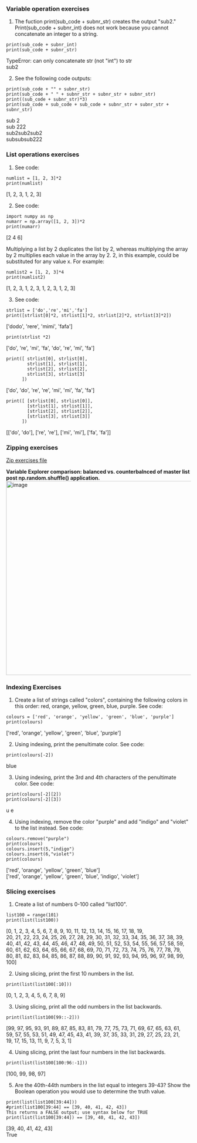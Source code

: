 ### Variable operation exercises
1. The fuction print(sub_code + subnr_str) creates the output "sub2."
Print(sub_code + subnr_int) does not work because you cannot concatenate an integer to a string.
```
print(sub_code + subnr_int)
print(sub_code + subnr_str)
```
  TypeError: can only concatenate str (not "int") to str <br>
  sub2

2. See the following code outputs:
```
print(sub_code + "" + subnr_str)
print(sub_code + " " + subnr_str + subnr_str + subnr_str)
print((sub_code + subnr_str)*3)
print(sub_code + sub_code + sub_code + subnr_str + subnr_str + subnr_str)
```
  sub 2 <br>
  sub 222 <br>
  sub2sub2sub2 <br>
  subsubsub222 

### List operations exercises
1. See code:
```
numlist = [1, 2, 3]*2
print(numlist)
```
[1, 2, 3, 1, 2, 3]

2. See code:
```
import numpy as np
numarr = np.array([1, 2, 3])*2
print(numarr)
```
[2 4 6]

Multiplying a list by 2 duplicates the list by 2, whereas multiplying the array by 2 multiplies each value in the array by 2. 2, in this example, could be substituted for any value x. For example:
```
numlist2 = [1, 2, 3]*4
print(numlist2)
```
[1, 2, 3, 1, 2, 3, 1, 2, 3, 1, 2, 3]

3. See code:
```
strlist = ['do','re','mi','fa']
print([strlist[0]*2, strlist[1]*2, strlist[2]*2, strlist[3]*2])
```
['dodo', 'rere', 'mimi', 'fafa']
```
print(strlist *2)
```
['do', 're', 'mi', 'fa', 'do', 're', 'mi', 'fa']
```
print([ strlist[0], strlist[0], 
        strlist[1], strlist[1], 
        strlist[2], strlist[2], 
        strlist[3], strlist[3]
      ])
```
['do', 'do', 're', 're', 'mi', 'mi', 'fa', 'fa']
```
print([ [strlist[0], strlist[0]], 
        [strlist[1], strlist[1]], 
        [strlist[2], strlist[2]], 
        [strlist[3], strlist[3]]
      ])
```
[['do', 'do'], ['re', 're'], ['mi', 'mi'], ['fa', 'fa']]

### Zipping exercises
[Zip exercises file](https://github.com/KelseyBrick/PSYCHO-403-Fall-2022/blob/main/Assignment_3/zip_exercise.py)

**Variable Explorer comparison: balanced vs. counterbalnced of master list post np.random.shuffle() application.**
<img width="529" alt="image" src="https://user-images.githubusercontent.com/113373038/193157832-7a143f6d-3edf-44d7-927b-8763d194798c.png">


### Indexing Exercises
1. Create a list of strings called "colors", containing the following colors in this order: red, orange, yellow, green, blue, purple. See code:
```
colours = ['red', 'orange', 'yellow', 'green', 'blue', 'purple']
print(colours)
```
['red', 'orange', 'yellow', 'green', 'blue', 'purple']

2. Using indexing, print the penultimate color. See code:
```
print(colours[-2])
```
blue

3. Using indexing, print the 3rd and 4th characters of the penultimate color. See code:
```
print(colours[-2][2])
print(colours[-2][3])
```
u
e

4. Using indexing, remove the color "purple" and add "indigo" and "violet" to the list instead. See code:
```
colours.remove("purple")
print(colours)
colours.insert(5,"indigo")
colours.insert(6,"violet")
print(colours)
```
['red', 'orange', 'yellow', 'green', 'blue'] <br>
['red', 'orange', 'yellow', 'green', 'blue', 'indigo', 'violet']

### Slicing exercises
1. Create a list of numbers 0-100 called "list100".
```
list100 = range(101)
print(list(list100))
```
[0, 1, 2, 3, 4, 5, 6, 7, 8, 9, 10, 11, 12, 13, 14, 15, 16, 17, 18, 19, <br>
20, 21, 22, 23, 24, 25, 26, 27, 28, 29, 30, 31, 32, 33, 34, 35, 36, 37, 38, 39, <br>
40, 41, 42, 43, 44, 45, 46, 47, 48, 49, 50, 51, 52, 53, 54, 55, 56, 57, 58, 59, <br>
60, 61, 62, 63, 64, 65, 66, 67, 68, 69, 70, 71, 72, 73, 74, 75, 76, 77, 78, 79, <br>
80, 81, 82, 83, 84, 85, 86, 87, 88, 89, 90, 91, 92, 93, 94, 95, 96, 97, 98, 99, 100]

2. Using slicing, print the first 10 numbers in the list.
```
print(list(list100[:10])) 
```
[0, 1, 2, 3, 4, 5, 6, 7, 8, 9]

3. Using slicing, print all the odd numbers in the list backwards.
```
print(list(list100[99::-2]))   
```
[99, 97, 95, 93, 91, 89, 87, 85, 83, 81, 79, 77, 75, 73, 71, 69, 67, 65, 63, 61, <br>
59, 57, 55, 53, 51, 49, 47, 45, 43, 41, 39, 37, 35, 33, 31, 29, 27, 25, 23, 21, <br>
19, 17, 15, 13, 11, 9, 7, 5, 3, 1]

4. Using slicing, print the last four numbers in the list backwards.
```
print(list(list100[100:96:-1])) 
```
[100, 99, 98, 97]

5. Are the 40th-44th numbers in the list equal to integers 39-43? Show the Boolean operation you would use to determine the truth value.
```
print(list(list100[39:44])) 
#print(list100[39:44] == [39, 40, 41, 42, 43])                      This returns a FALSE output; use syntax below for TRUE
print(list(list100[39:44]) == [39, 40, 41, 42, 43])
```
[39, 40, 41, 42, 43] <br>
True
